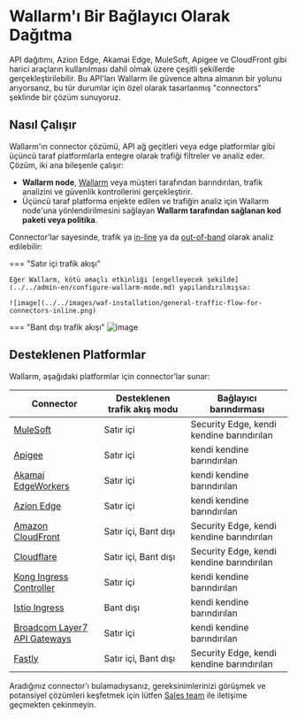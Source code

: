 # Wallarm'ı Bir Bağlayıcı Olarak Dağıtma

API dağıtımı, Azion Edge, Akamai Edge, MuleSoft, Apigee ve CloudFront gibi harici araçların kullanılması dahil olmak üzere çeşitli şekillerde gerçekleştirilebilir. Bu API'ları Wallarm ile güvence altına almanın bir yolunu arıyorsanız, bu tür durumlar için özel olarak tasarlanmış "connectors" şeklinde bir çözüm sunuyoruz.

## Nasıl Çalışır

Wallarm'ın connector çözümü, API ağ geçitleri veya edge platformlar gibi üçüncü taraf platformlarla entegre olarak trafiği filtreler ve analiz eder. Çözüm, iki ana bileşenle çalışır:

* **Wallarm node**, [Wallarm](../se-connector.md) veya müşteri tarafından barındırılan, trafik analizini ve güvenlik kontrollerini gerçekleştirir.
* Üçüncü taraf platforma enjekte edilen ve trafiğin analiz için Wallarm node'una yönlendirilmesini sağlayan **Wallarm tarafından sağlanan kod paketi veya politika**.

Connector’lar sayesinde, trafik ya [in-line](../inline/overview.md) ya da [out-of-band](../oob/overview.md) olarak analiz edilebilir:

=== "Satır içi trafik akışı"

    Eğer Wallarm, kötü amaçlı etkinliği [engelleyecek şekilde](../../admin-en/configure-wallarm-mode.md) yapılandırılmışsa:

    ![image](../../images/waf-installation/general-traffic-flow-for-connectors-inline.png)
=== "Bant dışı trafik akışı"
    ![image](../../images/waf-installation/general-traffic-flow-for-connectors-oob.png)

## Desteklenen Platformlar

Wallarm, aşağıdaki platformlar için connector’lar sunar:

| Connector | Desteklenen trafik akış modu | Bağlayıcı barındırması |
| --- | ---- | ---- |
| [MuleSoft](mulesoft.md) | Satır içi | Security Edge, kendi kendine barındırılan |
| [Apigee](apigee.md) | Satır içi | kendi kendine barındırılan |
| [Akamai EdgeWorkers](akamai-edgeworkers.md) | Satır içi | kendi kendine barındırılan |
| [Azion Edge](azion-edge.md) | Satır içi | kendi kendine barındırılan |
| [Amazon CloudFront](aws-lambda.md) | Satır içi, Bant dışı | Security Edge, kendi kendine barındırılan |
| [Cloudflare](cloudflare.md) | Satır içi, Bant dışı | Security Edge, kendi kendine barındırılan |
| [Kong Ingress Controller](kong-api-gateway.md) | Satır içi | kendi kendine barındırılan |
| [Istio Ingress](istio.md) | Bant dışı | kendi kendine barındırılan |
| [Broadcom Layer7 API Gateways](layer7-api-gateway.md) | Satır içi | kendi kendine barındırılan |
| [Fastly](fastly.md) | Satır içi, Bant dışı | Security Edge, kendi kendine barındırılan |

Aradığınız connector’ı bulamadıysanız, gereksinimlerinizi görüşmek ve potansiyel çözümleri keşfetmek için lütfen [Sales team](mailto:sales@wallarm.com) ile iletişime geçmekten çekinmeyin.